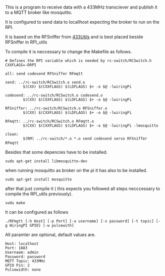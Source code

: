 This is a program to receive data with a 433MHz transciever and publish it to a MQTT broker like mosquitto.

It is configured to send data to locallhost expecting the broker to run on the RPI.

It is based on the RFSniffer from [433Utils](https://github.com/ninjablocks/433Utils) and is best placed beside RFSniffer in RPI_utils

To compile it is neccessary to change the Makefile as follows.

```
# Defines the RPI variable which is needed by rc-switch/RCSwitch.h
CXXFLAGS=-DRPI

all: send codesend RFSniffer RFmqtt

send: ../rc-switch/RCSwitch.o send.o
        $(CXX) $(CXXFLAGS) $(LDFLAGS) $+ -o $@ -lwiringPi

codesend: ../rc-switch/RCSwitch.o codesend.o
        $(CXX) $(CXXFLAGS) $(LDFLAGS) $+ -o $@ -lwiringPi

RFSniffer: ../rc-switch/RCSwitch.o RFSniffer.o
        $(CXX) $(CXXFLAGS) $(LDFLAGS) $+ -o $@ -lwiringPi

RFmqtt: ../rc-switch/RCSwitch.o RFmqtt.o
        $(CXX) $(CXXFLAGS) $(LDFLAGS) $+ -o $@ -lwiringPi -lmosquitto

clean:
        $(RM) ../rc-switch/*.o *.o send codesend servo RFSniffer RFmqtt
```

Besides that some depencies have to be installed.

```
sudo apt-get install libmosquitto-dev
```

when running mosquitto as broker on the pi it has also to be installed.

```
sudo apt-get install mosquitto
```

after that just compile it ( this expects you followed all steps necccessary to compile the RPI_utils previously).
```
sodu make
```

It can be configured as follows
```
./RFmgtt [-h Host] [-p Port] [-u username] [-x password] [-t topic] [-g WiringPI GPIO] [-w pulsewith]
```
All paramter are optional, default values are.
```
Host: localhost
Port: 1883
Usernaem: admin
Password: password
MQTT Topic: 433MHz
GPIO Pin: 2
Pulsewidth: none
```

